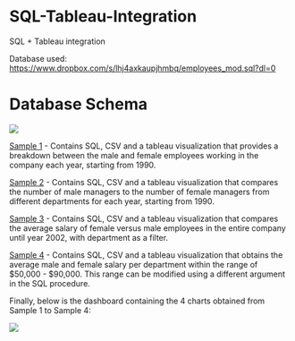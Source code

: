 # SQL-Tableau-Integration
SQL + Tableau integration

Database used: https://www.dropbox.com/s/lhj4axkaupjhmbq/employees_mod.sql?dl=0

# Database Schema
  
<html>
  <body>
    <img src = 'https://github.com/PHMark/SQL-Tableau-Integration/raw/master/Schema.PNG'> </img>
  <p> </p> <p> </p>
<a href = 'https://github.com/PHMark/SQL-Tableau-Integration/tree/master/Sample%201'>Sample 1</a> - Contains SQL, CSV and a tableau visualization that provides a breakdown between the male and female employees working in the company each year, starting from 1990.
    <p> </p>
<a href = 'https://github.com/PHMark/SQL-Tableau-Integration/tree/master/Sample%202'>Sample 2</a> - Contains SQL, CSV and a tableau visualization that compares the number of male managers to the number of female managers from different departments for each year, starting from 1990.
 <p> </p>
<a href = 'https://github.com/PHMark/SQL-Tableau-Integration/tree/master/Sample%203'>Sample 3</a> - Contains SQL, CSV and a tableau visualization that compares the average salary of female versus male employees in the entire company until year 2002, with department as a filter.
<p> </p>
<a href = 'https://github.com/PHMark/SQL-Tableau-Integration/tree/master/Sample%204'>Sample 4</a> - Contains SQL, CSV and a tableau visualization that obtains the average male and female salary per department within the range of $50,000 - $90,000. This range can be modified using a different argument in the SQL procedure.
<p> </p>
<p> Finally, below is the dashboard containing the 4 charts obtained from Sample 1 to Sample 4: </p>
<img src='https://github.com/PHMark/SQL-Tableau-Integration/raw/master/Dashboard.PNG'> </img>

 </body>
 </html>

